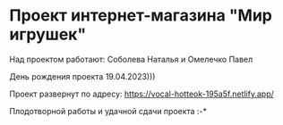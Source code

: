 # Проект интернет-магазина "Мир игрушек"

Над проектом работают: Соболева Наталья и Омелечко Павел

День рождения проекта 19.04.2023)))

Проект развернут по адресу: https://vocal-hotteok-195a5f.netlify.app/

Плодотворной работы и удачной сдачи проекта :-*

